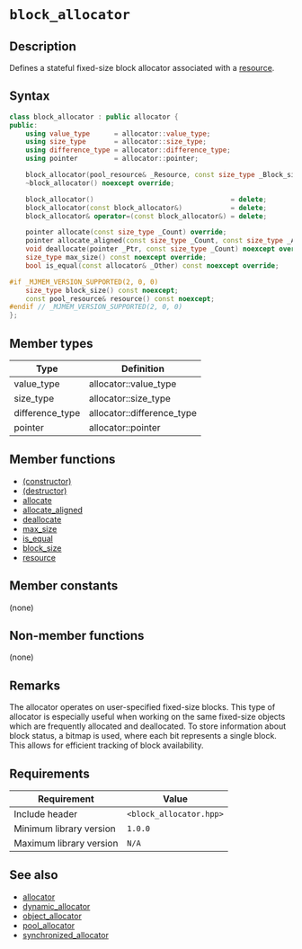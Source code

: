 # `block_allocator`

## Description

Defines a stateful fixed-size block allocator associated with a [resource](../pool_resource/pool_resource.md).

## Syntax

```cpp
class block_allocator : public allocator {
public:
    using value_type      = allocator::value_type;
    using size_type       = allocator::size_type;
    using difference_type = allocator::difference_type;
    using pointer         = allocator::pointer;

    block_allocator(pool_resource& _Resource, const size_type _Block_size);
    ~block_allocator() noexcept override;

    block_allocator()                                  = delete;
    block_allocator(const block_allocator&)            = delete;
    block_allocator& operator=(const block_allocator&) = delete;

    pointer allocate(const size_type _Count) override;
    pointer allocate_aligned(const size_type _Count, const size_type _Align) override;
    void deallocate(pointer _Ptr, const size_type _Count) noexcept override;
    size_type max_size() const noexcept override;
    bool is_equal(const allocator& _Other) const noexcept override;

#if _MJMEM_VERSION_SUPPORTED(2, 0, 0)
    size_type block_size() const noexcept;
    const pool_resource& resource() const noexcept;
#endif // _MJMEM_VERSION_SUPPORTED(2, 0, 0)
};
```

## Member types

| Type            | Definition                 |
|-----------------|----------------------------|
| value_type      | allocator::value_type      |
| size_type       | allocator::size_type       |
| difference_type | allocator::difference_type |
| pointer         | allocator::pointer         |

## Member functions

- [(constructor)](block_allocator-ctor.md)
- [(destructor)](block_allocator-dtor.md)
- [allocate](block_allocator-allocate.md)
- [allocate_aligned](block_allocator-allocate_aligned.md)
- [deallocate](block_allocator-deallocate.md)
- [max_size](block_allocator-max_size.md)
- [is_equal](block_allocator-is_equal.md)
- [block_size](block_allocator-block_size.md)
- [resource](block_allocator-resource.md)

## Member constants

(none)

## Non-member functions

(none)

## Remarks

The allocator operates on user-specified fixed-size blocks. This type of allocator is especially useful when working on the same 
fixed-size objects which are frequently allocated and deallocated. To store information about block status, a bitmap is used, where 
each bit represents a single block. This allows for efficient tracking of block availability.

## Requirements

| Requirement             | Value                   |
|-------------------------|-------------------------|
| Include header          | `<block_allocator.hpp>` |
| Minimum library version | `1.0.0`                 |
| Maximum library version | `N/A`                   |

## See also

- [allocator](../allocator/allocator.md)
- [dynamic_allocator](../dynamic_allocator/dynamic_allocator.md)
- [object_allocator](../object_allocator/object_allocator.md)
- [pool_allocator](../pool_allocator/pool_allocator.md)
- [synchronized_allocator](../synchronized_allocator/synchronized_allocator.md)